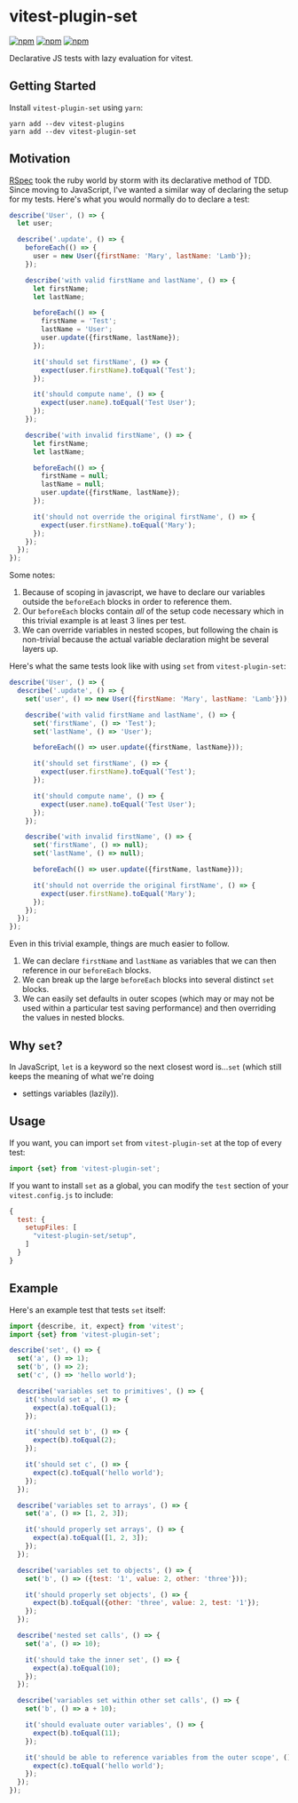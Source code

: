 # vitest-plugin-set

[![npm](https://img.shields.io/npm/v/vitest-plugin-set.svg)](https://www.npmjs.com/package/vitest-plugin-set)
[![npm](https://img.shields.io/npm/dt/vitest-plugin-set.svg)](https://www.npmjs.com/package/vitest-plugin-set)
[![npm](https://img.shields.io/npm/l/vitest-plugin-set.svg)](https://github.com/OutOfOrder/vitest-plugins/blob/master/LICENSE)

Declarative JS tests with lazy evaluation for vitest.

## Getting Started

Install `vitest-plugin-set` using `yarn`:

```shell
yarn add --dev vitest-plugins
yarn add --dev vitest-plugin-set

```

## Motivation

[RSpec](http://rspec.info/) took the ruby world by storm with its declarative method of TDD. Since moving to JavaScript,
I've wanted a similar way of declaring the setup for my tests. Here's what you would normally do to declare a test:

```javascript
describe('User', () => {
  let user;

  describe('.update', () => {
    beforeEach(() => {
      user = new User({firstName: 'Mary', lastName: 'Lamb'});
    });

    describe('with valid firstName and lastName', () => {
      let firstName;
      let lastName;

      beforeEach(() => {
        firstName = 'Test';
        lastName = 'User';
        user.update({firstName, lastName});
      });

      it('should set firstName', () => {
        expect(user.firstName).toEqual('Test');
      });

      it('should compute name', () => {
        expect(user.name).toEqual('Test User');
      });
    });

    describe('with invalid firstName', () => {
      let firstName;
      let lastName;

      beforeEach(() => {
        firstName = null;
        lastName = null;
        user.update({firstName, lastName});
      });

      it('should not override the original firstName', () => {
        expect(user.firstName).toEqual('Mary');
      });
    });
  });
});
```

Some notes:

1. Because of scoping in javascript, we have to declare our variables outside the `beforeEach` blocks in order to
   reference them.
2. Our `beforeEach` blocks contain _all_ of the setup code necessary which in this trivial example is at least 3 lines
   per test.
3. We can override variables in nested scopes, but following the chain is non-trivial because the actual variable
   declaration might be several layers up.

Here's what the same tests look like with using `set` from `vitest-plugin-set`:

```javascript
describe('User', () => {
  describe('.update', () => {
    set('user', () => new User({firstName: 'Mary', lastName: 'Lamb'}));

    describe('with valid firstName and lastName', () => {
      set('firstName', () => 'Test');
      set('lastName', () => 'User');

      beforeEach(() => user.update({firstName, lastName}));

      it('should set firstName', () => {
        expect(user.firstName).toEqual('Test');
      });

      it('should compute name', () => {
        expect(user.name).toEqual('Test User');
      });
    });

    describe('with invalid firstName', () => {
      set('firstName', () => null);
      set('lastName', () => null);

      beforeEach(() => user.update({firstName, lastName}));

      it('should not override the original firstName', () => {
        expect(user.firstName).toEqual('Mary');
      });
    });
  });
});
```

Even in this trivial example, things are much easier to follow.

1. We can declare `firstName` and `lastName` as variables that we can then reference in our `beforeEach` blocks.
2. We can break up the large `beforeEach` blocks into several distinct `set` blocks.
3. We can easily set defaults in outer scopes (which may or may not be used within a particular test saving performance)
   and then overriding the values in nested blocks.

## Why `set`?

In JavaScript, `let` is a keyword so the next closest word is...`set` (which still keeps the meaning of what we're doing

- settings variables (lazily)).

## Usage

If you want, you can import `set` from `vitest-plugin-set` at the top of every test:

```javascript
import {set} from 'vitest-plugin-set';
```

If you want to install `set` as a global, you can modify the `test` section of your `vitest.config.js` to include:

```javascript
{
  test: {
    setupFiles: [
      "vitest-plugin-set/setup",
    ]
  }
}
```

## Example

Here's an example test that tests `set` itself:

```javascript
import {describe, it, expect} from 'vitest';
import {set} from 'vitest-plugin-set';

describe('set', () => {
  set('a', () => 1);
  set('b', () => 2);
  set('c', () => 'hello world');

  describe('variables set to primitives', () => {
    it('should set a', () => {
      expect(a).toEqual(1);
    });

    it('should set b', () => {
      expect(b).toEqual(2);
    });

    it('should set c', () => {
      expect(c).toEqual('hello world');
    });
  });

  describe('variables set to arrays', () => {
    set('a', () => [1, 2, 3]);

    it('should properly set arrays', () => {
      expect(a).toEqual([1, 2, 3]);
    });
  });

  describe('variables set to objects', () => {
    set('b', () => ({test: '1', value: 2, other: 'three'}));

    it('should properly set objects', () => {
      expect(b).toEqual({other: 'three', value: 2, test: '1'});
    });
  });

  describe('nested set calls', () => {
    set('a', () => 10);

    it('should take the inner set', () => {
      expect(a).toEqual(10);
    });
  });

  describe('variables set within other set calls', () => {
    set('b', () => a + 10);

    it('should evaluate outer variables', () => {
      expect(b).toEqual(11);
    });

    it('should be able to reference variables from the outer scope', () => {
      expect(c).toEqual('hello world');
    });
  });
});
```
